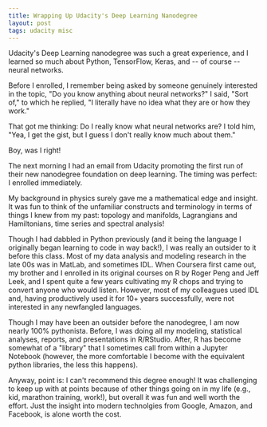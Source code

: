 ```yaml
---
title: Wrapping Up Udacity's Deep Learning Nanodegree
layout: post
tags: udacity misc
---
```


Udacity's Deep Learning nanodegree was such a great experience, and I learned
so much about Python, TensorFlow, Keras, and -- of course -- neural networks.  

Before I enrolled, I remember being asked by someone
genuinely interested in the topic, "Do you know anything about neural networks?" I said, 
"Sort of," to which he replied, "I literally have no idea what they are or how they 
work."

That got me thinking: Do I really know what neural networks are?  I told him, "Yea,
I get the gist, but I guess I don't really know much about them."  

Boy, was I right! 

The next morning I had an email from Udacity promoting the first run
of their new nanodegree foundation on deep learning.  The timing was perfect: I enrolled
immediately.

My background in physics surely gave me a mathematical edge and insight.  It was fun to 
think of the unfamiliar constructs and terminology in terms of things I knew from
my past: topology and manifolds, Lagrangians and Hamiltonians, time series 
and spectral analysis!

Though I had dabbled in Python previously (and it being the language I originally began 
learning to code in way back!), I was really an outsider to it before this
class.  Most of my data analysis and modeling research in the late 00s was in MatLab, and
sometimes IDL.  When Coursera first came out, my brother and I enrolled in its original
courses on R by Roger Peng and Jeff Leek, and I spent quite a few years cultivating my
R chops and trying to convert anyone who would listen.  However, most of my colleagues
used IDL and, having productively used it for 10+ years successfully, were not interested
in any newfangled languages.  

Though I may have been an outsider before the nanodegree, I
am now nearly 100\% pythonista.  Before, I was doing all my modeling, statistical analyses,
reports, and presentations in R/RStudio.  After, R has become somewhat of a "library" that I 
sometimes call from within a Jupyter Notebook (however, the more comfortable I become with
the equivalent python libraries, the less this happens).

Anyway, point is: I can't recommend this degree enough!  It was challenging to keep up with
at points because of other things going on in my life (e.g., kid, marathon training, work!), 
but overall it was fun and well worth the effort.  Just the insight into modern technolgies from 
Google, Amazon, and Facebook, is alone worth the cost.

